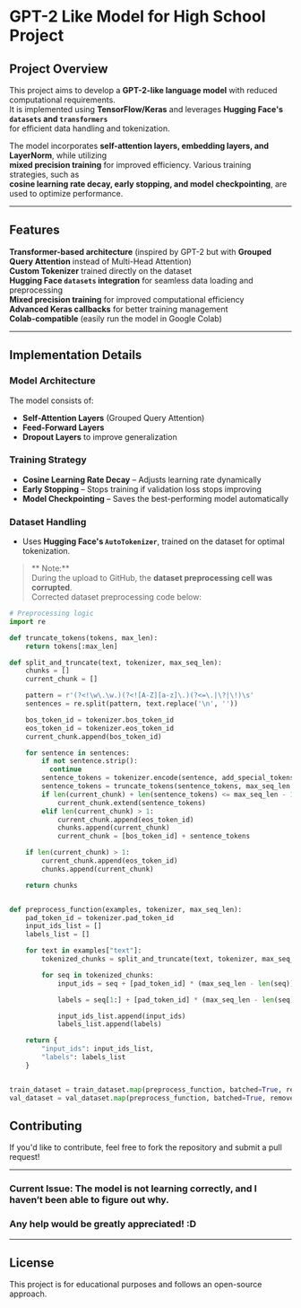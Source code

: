 # GPT-2 Like Model for High School Project  

## Project Overview  
This project aims to develop a **GPT-2-like language model** with reduced computational requirements.  
It is implemented using **TensorFlow/Keras** and leverages **Hugging Face's `datasets` and `transformers`**  
for efficient data handling and tokenization.  

The model incorporates **self-attention layers, embedding layers, and LayerNorm**, while utilizing  
**mixed precision training** for improved efficiency. Various training strategies, such as  
**cosine learning rate decay, early stopping, and model checkpointing**, are used to optimize performance.  

---

##  Features  
 **Transformer-based architecture** (inspired by GPT-2 but with **Grouped Query Attention** instead of Multi-Head Attention)  
 **Custom Tokenizer** trained directly on the dataset  
 **Hugging Face `datasets` integration** for seamless data loading and preprocessing  
 **Mixed precision training** for improved computational efficiency  
 **Advanced Keras callbacks** for better training management  
 **Colab-compatible** (easily run the model in Google Colab)  

---

## Implementation Details  

### Model Architecture  
The model consists of:  
- **Self-Attention Layers** (Grouped Query Attention)  
- **Feed-Forward Layers**  
- **Dropout Layers** to improve generalization  

### Training Strategy  
- **Cosine Learning Rate Decay** – Adjusts learning rate dynamically  
- **Early Stopping** – Stops training if validation loss stops improving  
- **Model Checkpointing** – Saves the best-performing model automatically  

### Dataset Handling  
- Uses **Hugging Face's `AutoTokenizer`**, trained on the dataset for optimal tokenization.  

> ** Note:**  
> During the upload to GitHub, the **dataset preprocessing cell was corrupted**.  
> Corrected dataset preprocessing code below:  

```python
# Preprocessing logic
import re

def truncate_tokens(tokens, max_len):
    return tokens[:max_len]

def split_and_truncate(text, tokenizer, max_seq_len):
    chunks = []
    current_chunk = []

    pattern = r'(?<!\w\.\w.)(?<![A-Z][a-z]\.)(?<=\.|\?|\!)\s'
    sentences = re.split(pattern, text.replace('\n', ''))

    bos_token_id = tokenizer.bos_token_id
    eos_token_id = tokenizer.eos_token_id
    current_chunk.append(bos_token_id)

    for sentence in sentences:
        if not sentence.strip():
          continue
        sentence_tokens = tokenizer.encode(sentence, add_special_tokens=False)
        sentence_tokens = truncate_tokens(sentence_tokens, max_seq_len - 2)
        if len(current_chunk) + len(sentence_tokens) <= max_seq_len - 1:
            current_chunk.extend(sentence_tokens)
        elif len(current_chunk) > 1:
            current_chunk.append(eos_token_id)
            chunks.append(current_chunk)
            current_chunk = [bos_token_id] + sentence_tokens

    if len(current_chunk) > 1:
        current_chunk.append(eos_token_id)
        chunks.append(current_chunk)

    return chunks


def preprocess_function(examples, tokenizer, max_seq_len):
    pad_token_id = tokenizer.pad_token_id
    input_ids_list = []
    labels_list = []

    for text in examples["text"]:
        tokenized_chunks = split_and_truncate(text, tokenizer, max_seq_len)

        for seq in tokenized_chunks:
            input_ids = seq + [pad_token_id] * (max_seq_len - len(seq))

            labels = seq[1:] + [pad_token_id] * (max_seq_len - len(seq) + 1)

            input_ids_list.append(input_ids)
            labels_list.append(labels)

    return {
        "input_ids": input_ids_list,
        "labels": labels_list
    }


train_dataset = train_dataset.map(preprocess_function, batched=True, remove_columns=["text"], fn_kwargs={"tokenizer": tokenizer, "max_seq_len": max_seq_len})
val_dataset = val_dataset.map(preprocess_function, batched=True, remove_columns=["text"], fn_kwargs={"tokenizer": tokenizer, "max_seq_len": max_seq_len})
```
## Contributing

If you'd like to contribute, feel free to fork the repository and submit a pull request!

---

### Current Issue: The model is not learning correctly, and I haven’t been able to figure out why.
### Any help would be greatly appreciated! :D

---

## License

This project is for educational purposes and follows an open-source approach.

